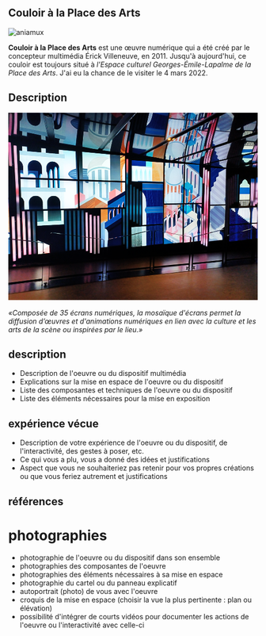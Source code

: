 ## Couloir à la Place des Arts

![aniamux](/couloir_place_arts/medias/animation_animaux.png)

__Couloir à la Place des Arts__ est une œuvre numérique qui a été créé par le concepteur multimédia Érick Villeneuve, en 2011. Jusqu'à aujourd'hui, ce couloir est toujours situé à *l'Espace culturel Georges-Émile-Lapalme de la Place des Arts*. J'ai eu la chance de le visiter le 4 mars 2022.



## Description

![bleu_rose_orange](/couloir_place_arts/medias/animation_bleu_rose_orange.png)

*«Composée de 35 écrans numériques, la mosaïque d'écrans permet la diffusion d’œuvres et d'animations numériques en lien avec la culture et les arts de la scène ou inspirées par le lieu.»*


## description
- Description de l'oeuvre ou du dispositif multimédia 
- Explications sur la mise en espace de l'oeuvre ou du dispositif 
- Liste des composantes et techniques de l'oeuvre ou du dispositif 
- Liste des éléments nécessaires pour la mise en exposition 

## expérience vécue
- Description de votre expérience de l'oeuvre ou du dispositif, de l'interactivité, des gestes à poser, etc.
-  Ce qui vous a plu, vous a donné des idées et justifications
-  Aspect que vous ne souhaiteriez pas retenir pour vos propres créations ou que vous feriez autrement et justifications

## références

# photographies
- photographie de l'oeuvre ou du dispositif dans son ensemble
- photographies des composantes de l'oeuvre
- photographies des éléments nécessaires à sa mise en espace
- photographie du cartel ou du panneau explicatif
- autoportrait (photo) de vous avec l'oeuvre
- croquis de la mise en espace (choisir la vue la plus pertinente : plan ou élévation)
- possibilité d'intégrer de courts vidéos pour documenter les actions de l'oeuvre ou l'interactivité avec celle-ci
